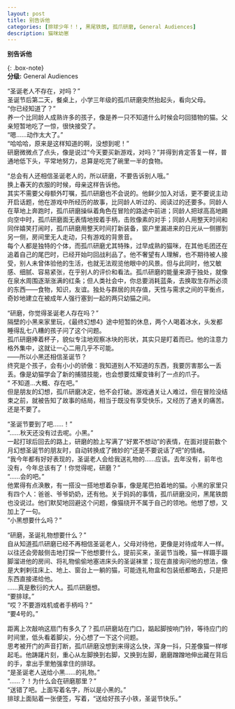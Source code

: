 ```yaml
---
layout: post
title: 别告诉他
categories: [排球少年！！, 黑尾铁朗, 孤爪研磨, General Audiences]
description: 猫咪幼崽
---
```


**别告诉他**


{: .box-note}  
**分级:** General Audiences  


“圣诞老人不存在，对吗？”  
圣诞节后第二天，餐桌上，小学三年级的孤爪研磨突然抬起头，看向父母。  
“你已经知道了？”  
养一个比同龄人成熟许多的孩子，像是养一只不知道什么时候会叼回猎物的猫。父亲短暂地吃了一惊，很快接受了。  
“嗯……动作太大了。”  
“哈哈哈，原来是这样知道的啊，没想到呢！”  
研磨微微点了点头，像是说过“今天要买新游戏，对吗？”并得到肯定答复一样，普通地低下头，平常地努力，总算是吃完了碗里一半的食物。    

“总会有人还相信圣诞老人的，所以研磨，不要告诉别人哦。”  
换上春天的衣服的时候，母亲这样告诉他。  
其实不需要父母额外叮嘱，孤爪研磨也不会说的。他鲜少加入对话，更不要说主动开启话题，他在游戏中所经历的故事，比同龄人听过的、阅读过的还要多。同龄人在草地上奔跑时，孤爪研磨操纵着角色在冒险的路途中前进；同龄人把球高高地踢向空中时，孤爪研磨面无表情地按着手柄，击败像素的对手；同龄人用整天时间和同伴嬉笑打闹时，孤爪研磨用整天时间打新装备，窗户里漏进来的日光从一侧挪到另一侧，房间里无人走动，只有游戏的背景音。  
每个人都是独特的个体，而孤爪研磨尤其特殊，过早成熟的猫咪，在其他毛团还在追着自己的尾巴时，已经开始叼回战利品了。他不奢望有人理解，也不期待被人接受，别人未曾体验他的生活，也就无法观览他眼中的风景。但与此同时，他又敏感、细腻、容易紧张，在乎别人的评价和看法。孤爪研磨的能量来源于独处，就像在泉水周围逐渐涨满的红条；但人类社会中，你总要消耗蓝条，去换取生存所必须的东西——食物，知识，友谊。独处与群居的共存值，天性与需求之间的平衡点，奇妙地建立在被成年人强行塞到一起的两只幼猫之间。    

“研磨，你觉得圣诞老人存在吗？”  
隔壁的小黑来家里玩，《最终幻想4》途中短暂的休息，两个人喝着冰水，头发都睡得乱七八糟的孩子问了这个问题。  
孤爪研磨捧着杯子，貌似专注地观察冰块的形状，其实只是盯着而已。他的注意力格外集中，这就让一心二用几乎不可能。  
——所以小黑还相信圣诞节？  
终究是个孩子，会有小小的骄傲：我知道别人不知道的东西，我要厉害那么一丢丢。像是幼猫学会了新的捕猎技能，也会想要炫耀变锋利了一点的爪子。  
“ 不知道…大概、存在吧。”  
但是朋友的幻想，孤爪研磨决定，他不会打破。游戏通关让人难过，但在冒险没结束之前，就被告知了故事的结局，相当于既没有享受快乐，又经历了通关的痛苦。  
还是不要了。    

“圣诞节要到了吧……！”  
“……秋天还没有过去呢。小黑。”  
一起打球后回去的路上，研磨的脸上写满了“好累不想动”的表情，在面对提前数个月幻想圣诞节的朋友时，自动转换成了微妙的“还是不要说话了吧”的情绪。  
“我今年都有好好表现的，圣诞老人会给我送礼物的……应该。去年没有，前年也没有，今年总该有了！你觉得呢，研磨？”  
“……会的吧。”  
他累得有点涣散，有一搭没一搭地想着杂事，像是尾巴拍着地的猫。小黑的家里只有四个人：爸爸、爷爷奶奶，还有他。关于妈妈的事情，孤爪研磨没问，黑尾铁朗也没说过。他们默契地回避这个问题，像猫绕开不属于自己的领地。他想了想，又加上了一句。  
“小黑想要什么吗？”    

“研磨，圣诞礼物想要什么？”  
自从知道孤爪研磨已经不再相信圣诞老人，父母对待他，更像是对待成年人一样。以往还会旁敲侧击地打探一下他想要什么，提前买来，圣诞节当晚，猫一样蹑手蹑脚溜进他的房间、将礼物偷偷地塞进床头的圣诞袜里；现在直接询问他的想法，像是大剌剌往床上、地上、窗台上一躺的猫，可能连礼物盒和包装纸都略去，只是把东西直接递给他。  
……真是敷衍的大人。孤爪研磨想。  
“要排球。”  
“哎？不要游戏机或者手柄吗？”  
“要4号的。”    

距离上次敲响这扇门有多久了？孤爪研磨站在门口，踮起脚按响门铃，等待应门的时间里，低头看着脚尖，分心想了一下这个问题。  
思考被开门的声音打断，孤爪研磨没想到来得这么快，浑身一抖，只差像猫一样嗲起毛。他踌躇片刻，重心从左脚换到右脚，又换到左脚，磨磨蹭蹭地伸出藏在背后的手，拿出手里勉强拿住的排球。  
“是圣诞老人送给小黑……的礼物。”  
“……？！为什么会在研磨那里？”  
“送错了吧。上面写着名字，所以是小黑的。”  
排球上面贴着一张便签，写着，“送给好孩子小铁，圣诞节快乐。”  
